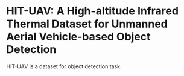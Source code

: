 # HIT-UAV: A High-altitude Infrared Thermal Dataset for Unmanned Aerial Vehicle-based Object Detection

HIT-UAV is a dataset for object detection task.